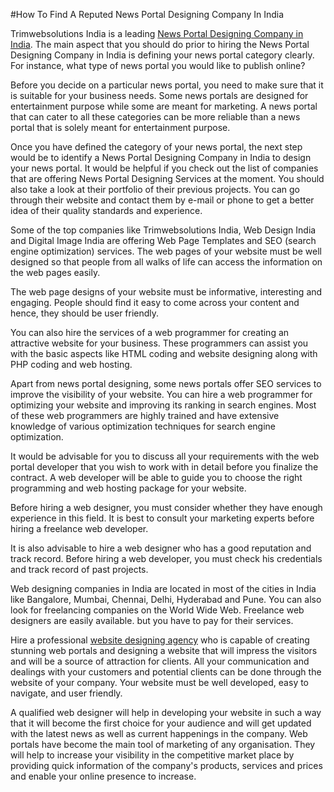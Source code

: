 
#How To Find A Reputed News Portal Designing Company In India

Trimwebsolutions India is a leading [News Portal Designing Company in India](https://traffictail.com/news-portal-development-company/). The main aspect that you should do prior to hiring the News Portal Designing Company in India is defining your news portal category clearly. For instance, what type of news portal you would like to publish online?

Before you decide on a particular news portal, you need to make sure that it is suitable for your business needs. Some news portals are designed for entertainment purpose while some are meant for marketing. A news portal that can cater to all these categories can be more reliable than a news portal that is solely meant for entertainment purpose.

Once you have defined the category of your news portal, the next step would be to identify a News Portal Designing Company in India to design your news portal. It would be helpful if you check out the list of companies that are offering News Portal Designing Services at the moment. You should also take a look at their portfolio of their previous projects. You can go through their website and contact them by e-mail or phone to get a better idea of their quality standards and experience.

Some of the top companies like Trimwebsolutions India, Web Design India and Digital Image India are offering Web Page Templates and SEO (search engine optimization) services. The web pages of your website must be well designed so that people from all walks of life can access the information on the web pages easily.

The web page designs of your website must be informative, interesting and engaging. People should find it easy to come across your content and hence, they should be user friendly.

You can also hire the services of a web programmer for creating an attractive website for your business. These programmers can assist you with the basic aspects like HTML coding and website designing along with PHP coding and web hosting.

Apart from news portal designing, some news portals offer SEO services to improve the visibility of your website. You can hire a web programmer for optimizing your website and improving its ranking in search engines. Most of these web programmers are highly trained and have extensive knowledge of various optimization techniques for search engine optimization.

It would be advisable for you to discuss all your requirements with the web portal developer that you wish to work with in detail before you finalize the contract. A web developer will be able to guide you to choose the right programming and web hosting package for your website.

Before hiring a web designer, you must consider whether they have enough experience in this field. It is best to consult your marketing experts before hiring a freelance web developer.

It is also advisable to hire a web designer who has a good reputation and track record. Before hiring a web developer, you must check his credentials and track record of past projects.

Web designing companies in India are located in most of the cities in India like Bangalore, Mumbai, Chennai, Delhi, Hyderabad and Pune. You can also look for freelancing companies on the World Wide Web. Freelance web designers are easily available. but you have to pay for their services.

Hire a professional [website designing agency](https://traffictail.com/) who is capable of creating stunning web portals and designing a website that will impress the visitors and will be a source of attraction for clients. All your communication and dealings with your customers and potential clients can be done through the website of your company. Your website must be well developed, easy to navigate, and user friendly.

A qualified web designer will help in developing your website in such a way that it will become the first choice for your audience and will get updated with the latest news as well as current happenings in the company. Web portals have become the main tool of marketing of any organisation. They will help to increase your visibility in the competitive market place by providing quick information of the company's products, services and prices and enable your online presence to increase.

